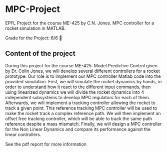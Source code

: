 # MPC-Project
EPFL Project for the course ME-425 by C.N. Jones.
MPC controller for a rocket simulation in MATLAB.

Grade for the Project: 6/6 🥳

## Content of the project
During this project for the course ME-425: Model Predictive Control given by Dr. Colin Jones, we
will develop several different controllers for a rocket prototype. Our role is to implement our MPC
controller Matlab code into the provided simulation. First, we will simulate the rocket dynamics by
hands, in order to understand how it react to the different input commands, then using linearized
dynamics we will divide the rocket dynamics into 4 independent subsystems to develop MPC regulators
for each of them. Afterwards, we will implement a tracking controller allowing the rocket to
track a given point. This reference tracking MPC controller will be used to make the rocket track a
complex reference path. We will then implement an offset free tracking controller, which will be able
to track the same path reference despite a mass mismatch. Finally, we will design a MPC controller
for the Non Linear Dynamics and compare its performance against the linear controllers.

See the pdf report for more information
